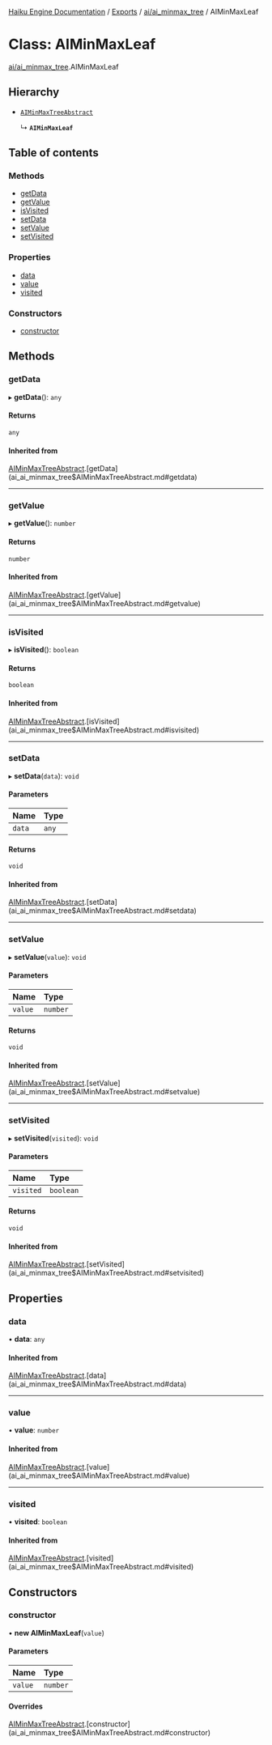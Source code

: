 [Haiku Engine Documentation](../README.md) / [Exports](../modules.md) / [ai/ai\_minmax\_tree](../modules/ai_ai_minmax_tree.md) / AIMinMaxLeaf

# Class: AIMinMaxLeaf

[ai/ai_minmax_tree](../modules/ai_ai_minmax_tree.md).AIMinMaxLeaf

## Hierarchy

- [`AIMinMaxTreeAbstract`](ai_ai_minmax_tree$AIMinMaxTreeAbstract.md)

  ↳ **`AIMinMaxLeaf`**

## Table of contents

### Methods

- [getData](ai_ai_minmax_tree$AIMinMaxLeaf.md#getdata)
- [getValue](ai_ai_minmax_tree$AIMinMaxLeaf.md#getvalue)
- [isVisited](ai_ai_minmax_tree$AIMinMaxLeaf.md#isvisited)
- [setData](ai_ai_minmax_tree$AIMinMaxLeaf.md#setdata)
- [setValue](ai_ai_minmax_tree$AIMinMaxLeaf.md#setvalue)
- [setVisited](ai_ai_minmax_tree$AIMinMaxLeaf.md#setvisited)

### Properties

- [data](ai_ai_minmax_tree$AIMinMaxLeaf.md#data)
- [value](ai_ai_minmax_tree$AIMinMaxLeaf.md#value)
- [visited](ai_ai_minmax_tree$AIMinMaxLeaf.md#visited)

### Constructors

- [constructor](ai_ai_minmax_tree$AIMinMaxLeaf.md#constructor)

## Methods

### getData

▸ **getData**(): `any`

#### Returns

`any`

#### Inherited from

[AIMinMaxTreeAbstract](ai_ai_minmax_tree$AIMinMaxTreeAbstract.md).[getData](ai_ai_minmax_tree$AIMinMaxTreeAbstract.md#getdata)

___

### getValue

▸ **getValue**(): `number`

#### Returns

`number`

#### Inherited from

[AIMinMaxTreeAbstract](ai_ai_minmax_tree$AIMinMaxTreeAbstract.md).[getValue](ai_ai_minmax_tree$AIMinMaxTreeAbstract.md#getvalue)

___

### isVisited

▸ **isVisited**(): `boolean`

#### Returns

`boolean`

#### Inherited from

[AIMinMaxTreeAbstract](ai_ai_minmax_tree$AIMinMaxTreeAbstract.md).[isVisited](ai_ai_minmax_tree$AIMinMaxTreeAbstract.md#isvisited)

___

### setData

▸ **setData**(`data`): `void`

#### Parameters

| Name | Type |
| :------ | :------ |
| `data` | `any` |

#### Returns

`void`

#### Inherited from

[AIMinMaxTreeAbstract](ai_ai_minmax_tree$AIMinMaxTreeAbstract.md).[setData](ai_ai_minmax_tree$AIMinMaxTreeAbstract.md#setdata)

___

### setValue

▸ **setValue**(`value`): `void`

#### Parameters

| Name | Type |
| :------ | :------ |
| `value` | `number` |

#### Returns

`void`

#### Inherited from

[AIMinMaxTreeAbstract](ai_ai_minmax_tree$AIMinMaxTreeAbstract.md).[setValue](ai_ai_minmax_tree$AIMinMaxTreeAbstract.md#setvalue)

___

### setVisited

▸ **setVisited**(`visited`): `void`

#### Parameters

| Name | Type |
| :------ | :------ |
| `visited` | `boolean` |

#### Returns

`void`

#### Inherited from

[AIMinMaxTreeAbstract](ai_ai_minmax_tree$AIMinMaxTreeAbstract.md).[setVisited](ai_ai_minmax_tree$AIMinMaxTreeAbstract.md#setvisited)

## Properties

### data

• **data**: `any`

#### Inherited from

[AIMinMaxTreeAbstract](ai_ai_minmax_tree$AIMinMaxTreeAbstract.md).[data](ai_ai_minmax_tree$AIMinMaxTreeAbstract.md#data)

___

### value

• **value**: `number`

#### Inherited from

[AIMinMaxTreeAbstract](ai_ai_minmax_tree$AIMinMaxTreeAbstract.md).[value](ai_ai_minmax_tree$AIMinMaxTreeAbstract.md#value)

___

### visited

• **visited**: `boolean`

#### Inherited from

[AIMinMaxTreeAbstract](ai_ai_minmax_tree$AIMinMaxTreeAbstract.md).[visited](ai_ai_minmax_tree$AIMinMaxTreeAbstract.md#visited)

## Constructors

### constructor

• **new AIMinMaxLeaf**(`value`)

#### Parameters

| Name | Type |
| :------ | :------ |
| `value` | `number` |

#### Overrides

[AIMinMaxTreeAbstract](ai_ai_minmax_tree$AIMinMaxTreeAbstract.md).[constructor](ai_ai_minmax_tree$AIMinMaxTreeAbstract.md#constructor)

